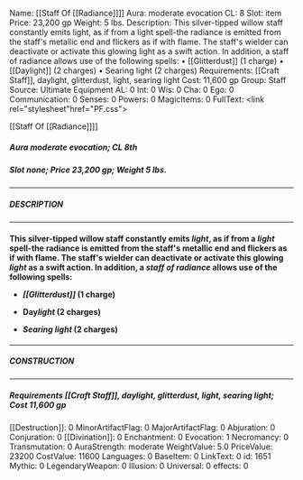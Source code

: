 Name: [[Staff Of [[Radiance]]]]
Aura: moderate evocation
CL: 8
Slot: item
Price: 23,200 gp
Weight: 5 lbs.
Description: This silver-tipped willow staff constantly emits light, as if from a light spell-the radiance is emitted from the staff's metallic end and flickers as if with flame. The staff's wielder can deactivate or activate this glowing light as a swift action. In addition, a staff of radiance allows use of the following spells: • [[Glitterdust]] (1 charge) • [[Daylight]] (2 charges) • Searing light (2 charges)
Requirements: [[Craft Staff]], daylight, glitterdust, light, searing light
Cost: 11,600 gp
Group: Staff
Source: Ultimate Equipment
AL: 0
Int: 0
Wis: 0
Cha: 0
Ego: 0
Communication: 0
Senses: 0
Powers: 0
MagicItems: 0
FullText: <link rel="stylesheet"href="PF.css"><div class="heading"><p class="alignleft">[[Staff Of [[Radiance]]]]</p><div style="clear: both;"></div></div><div><h5><b>Aura </b>moderate evocation; <b>CL </b>8th</h5><h5><b>Slot </b>none; <b>Price </b>23,200 gp; <b>Weight </b>5 lbs.</h5></div><hr/><div><h5><b>DESCRIPTION</b></h5></div><hr/><div><h4><p>This silver-tipped willow staff constantly emits <i>light</i>, as if from a <i>light</i> spell-the radiance is emitted from the staff's metallic end and flickers as if with flame. The staff's wielder can deactivate or activate this glowing <i>light</i> as a swift action. In addition, a <i>staff of radiance</i> allows use of the following spells: </p><p><ul><li> <i>[[Glitterdust]]</i> (1 charge) </p><p><li> Day<i>light</i> (2 charges) </p><p><li> <i>Searing light</i> (2 charges)</ul></p></h4></div><hr/><div><h5><b>CONSTRUCTION</b></h5></div><hr/><div><h5><b>Requirements </b>[[Craft Staff]], <i>day<i>light</i></i>, <i>glitterdust</i>, <i>light</i>, <i>searing light</i>; <b>Cost </b>11,600 gp</h5></div>
[[Destruction]]: 0
MinorArtifactFlag: 0
MajorArtifactFlag: 0
Abjuration: 0
Conjuration: 0
[[Divination]]: 0
Enchantment: 0
Evocation: 1
Necromancy: 0
Transmutation: 0
AuraStrength: moderate
WeightValue: 5.0
PriceValue: 23200
CostValue: 11600
Languages: 0
BaseItem: 0
LinkText: 0
id: 1651
Mythic: 0
LegendaryWeapon: 0
Illusion: 0
Universal: 0
effects: 0
